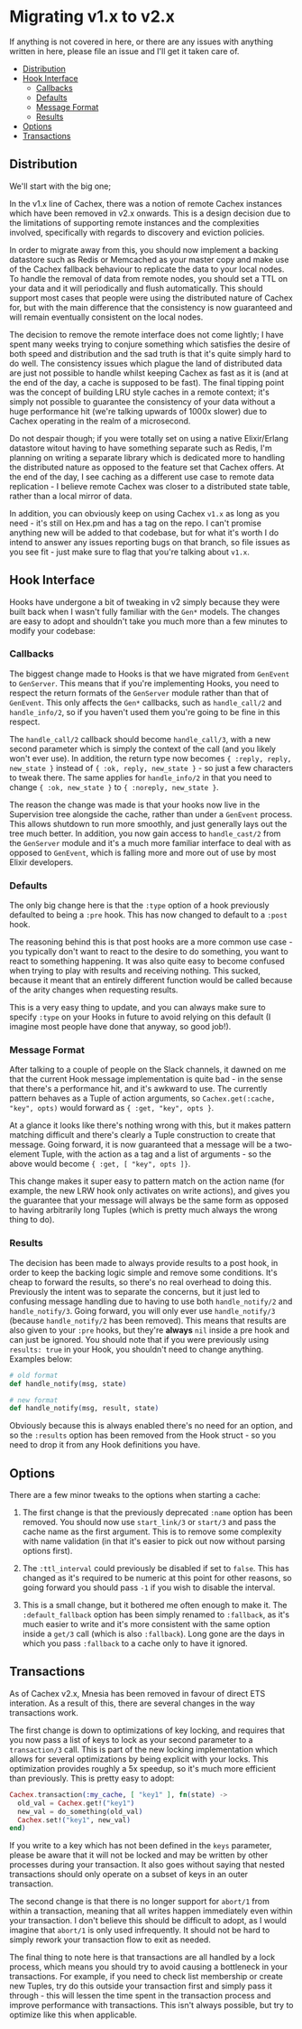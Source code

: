 # Migrating v1.x to v2.x

If anything is not covered in here, or there are any issues with anything written in here, please file an issue and I'll get it taken care of.

- [Distribution](#distribution)
- [Hook Interface](#hook-interface)
  - [Callbacks](#callbacks)
  - [Defaults](#defaults)
  - [Message Format](#message-format)
  - [Results](#results)
- [Options](#options)
- [Transactions](#transactions)

## Distribution

We'll start with the big one;

In the v1.x line of Cachex, there was a notion of remote Cachex instances which have been removed in v2.x onwards. This is a design decision due to the limitations of supporting remote instances and the complexities involved, specifically with regards to discovery and eviction policies.

In order to migrate away from this, you should now implement a backing datastore such as Redis or Memcached as your master copy and make use of the Cachex fallback behaviour to replicate the data to your local nodes. To handle the removal of data from remote nodes, you should set a TTL on your data and it will periodically and flush automatically. This should support most cases that people were using the distributed nature of Cachex for, but with the main difference that the consistency is now guaranteed and will remain eventually consistent on the local nodes.

The decision to remove the remote interface does not come lightly; I have spent many weeks trying to conjure something which satisfies the desire of both speed and distribution and the sad truth is that it's quite simply hard to do well. The consistency issues which plague the land of distributed data are just not possible to handle whilst keeping Cachex as fast as it is (and at the end of the day, a cache is supposed to be fast). The final tipping point was the concept of building LRU style caches in a remote context; it's simply not possible to guarantee the consistency of your data without a huge performance hit (we're talking upwards of 1000x slower) due to Cachex operating in the realm of a microsecond.

Do not despair though; if you were totally set on using a native Elixir/Erlang datastore witout having to have something separate such as Redis, I'm planning on writing a separate library which is dedicated more to handling the distributed nature as opposed to the feature set that Cachex offers. At the end of the day, I see caching as a different use case to remote data replication - I believe remote Cachex was closer to a distributed state table, rather than a local mirror of data.

In addition, you can obviously keep on using Cachex `v1.x` as long as you need - it's still on Hex.pm and has a tag on the repo. I can't promise anything new will be added to that codebase, but for what it's worth I do intend to answer any issues reporting bugs on that branch, so file issues as you see fit - just make sure to flag that you're talking about `v1.x`.

## Hook Interface

Hooks have undergone a bit of tweaking in v2 simply because they were built back when I wasn't fully familiar with the `Gen*` models. The changes are easy to adopt and shouldn't take you much more than a few minutes to modify your codebase:

### Callbacks

The biggest change made to Hooks is that we have migrated from `GenEvent` to `GenServer`. This means that if you're implementing Hooks, you need to respect the return formats of the `GenServer` module rather than that of `GenEvent`. This only affects the `Gen*` callbacks, such as `handle_call/2` and `handle_info/2`, so if you haven't used them you're going to be fine in this respect.

The `handle_call/2` callback should become `handle_call/3`, with a new second parameter which is simply the context of the call (and you likely won't ever use). In addition, the return type now becomes `{ :reply, reply, new_state }` instead of `{ :ok, reply, new_state }` - so just a few characters to tweak there. The same applies for `handle_info/2` in that you need to change `{ :ok, new_state }` to `{ :noreply, new_state }`.

The reason the change was made is that your hooks now live in the Supervision tree alongside the cache, rather than under a `GenEvent` process. This allows shutdown to run more smoothly, and just generally lays out the tree much better. In addition, you now gain access to `handle_cast/2` from the `GenServer` module and it's a much more familiar interface to deal with as opposed to `GenEvent`, which is falling more and more out of use by most Elixir developers.

### Defaults

The only big change here is that the `:type` option of a hook previously defaulted to being a `:pre` hook. This has now changed to default to a `:post` hook.

The reasoning behind this is that post hooks are a more common use case - you typically don't want to react to the desire to do something, you want to react to something happening. It was also quite easy to become confused when trying to play with results and receiving nothing. This sucked, because it meant that an entirely different function would be called because of the arity changes when requesting results.

This is a very easy thing to update, and you can always make sure to specify `:type` on your Hooks in future to avoid relying on this default (I imagine most people have done that anyway, so good job!).

### Message Format

After talking to a couple of people on the Slack channels, it dawned on me that the current Hook message implementation is quite bad - in the sense that there's a performance hit, and it's awkward to use. The currently pattern behaves as a Tuple of action arguments, so `Cachex.get(:cache, "key", opts)` would forward as `{ :get, "key", opts }`.

At a glance it looks like there's nothing wrong with this, but it makes pattern matching difficult and there's clearly a Tuple construction to create that message. Going forward, it is now guaranteed that a message will be a two-element Tuple, with the action as a tag and a list of arguments - so the above would become `{ :get, [ "key", opts ]}`.

This change makes it super easy to pattern match on the action name (for example, the new LRW hook only activates on write actions), and gives you the guarantee that your message will always be the same form as opposed to having arbitrarily long Tuples (which is pretty much always the wrong thing to do).

### Results

The decision has been made to always provide results to a post hook, in order to keep the backing logic simple and remove some conditions. It's cheap to forward the results, so there's no real overhead to doing this. Previously the intent was to separate the concerns, but it just led to confusing message handling due to having to use both `handle_notify/2` and `handle_notify/3`. Going forward, you will only ever use `handle_notify/3` (because `handle_notify/2` has been removed). This means that results are also given to your `:pre` hooks, but they're **always** `nil` inside a pre hook and can just be ignored. You should note that if you were previously using `results: true` in your Hook, you shouldn't need to change anything. Examples below:

```elixir
# old format
def handle_notify(msg, state)

# new format
def handle_notify(msg, result, state)
```

Obviously because this is always enabled there's no need for an option, and so the `:results` option has been removed from the Hook struct - so you need to drop it from any Hook definitions you have.

## Options

There are a few minor tweaks to the options when starting a cache:

1. The first change is that the previously deprecated `:name` option has been removed. You should now use `start_link/3` or `start/3` and pass the cache name as the first argument. This is to remove some complexity with name validation (in that it's easier to pick out now without parsing options first).

2. The `:ttl_interval` could previously be disabled if set to `false`. This has changed as it's required to be numeric at this point for other reasons, so going forward you should pass `-1` if you wish to disable the interval.

3. This is a small change, but it bothered me often enough to make it. The `:default_fallback` option has been simply renamed to `:fallback`, as it's much easier to write and it's more consistent with the same option inside a `get/3` call (which is also `:fallback`). Long gone are the days in which you pass `:fallback` to a cache only to have it ignored.

## Transactions

As of Cachex v2.x, Mnesia has been removed in favour of direct ETS interation. As a result of this, there are several changes in the way transactions work.

The first change is down to optimizations of key locking, and requires that you now pass a list of keys to lock as your second parameter to a `transaction/3` call. This is part of the new locking implementation which allows for several optimizations by being explicit with your locks. This optimization provides roughly a 5x speedup, so it's much more efficient than previously. This is pretty easy to adopt:

```elixir
Cachex.transaction(:my_cache, [ "key1" ], fn(state) ->
  old_val = Cachex.get!("key1")
  new_val = do_something(old_val)
  Cachex.set!("key1", new_val)
end)
```

If you write to a key which has not been defined in the `keys` parameter, please be aware that it will not be locked and may be written by other processes during your transaction. It also goes without saying that nested transactions should only operate on a subset of keys in an outer transaction.

The second change is that there is no longer support for `abort/1` from within a transaction, meaning that all writes happen immediately even within your transaction. I don't believe this should be difficult to adopt, as I would imagine that `abort/1` is only used infrequently. It should not be hard to simply rework your transaction flow to exit as needed.

The final thing to note here is that transactions are all handled by a lock process, which means you should try to avoid causing a bottleneck in your transactions. For example, if you need to check list membership or create new Tuples, try do this outside your transaction first and simply pass it through - this will lessen the time spent in the transaction process and improve performance with transactions. This isn't always possible, but try to optimize like this when applicable.

